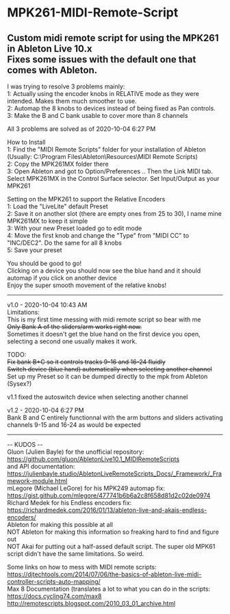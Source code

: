 # MPK261-MIDI-Remote-Script
Custom midi remote script for using the MPK261 in Ableton Live 10.x <br/>
Fixes some issues with the default one that comes with Ableton.
---------------------------------------------------------------------------------------------------------------------------------------------------------------------------------

I was trying to resolve 3 problems mainly: <br/>
1: Actually using the encoder knobs in RELATIVE mode as they were intended. Makes them much smoother to use. <br/>
2: Automap the 8 knobs to devices instead of being fixed as Pan controls. <br/>
3: Make the B and C bank usable to cover more than 8 channels

All 3 problems are solved as of 2020-10-04 6:27 PM 

How to Install<br/>
1: Find the "MIDI Remote Scripts" folder for your installation of Ableton (Usually: C:\Program Files\Ableton\Resources\MIDI Remote Scripts)<br/>
2: Copy the MPK261MX folder there<br/>
3: Open Ableton and got to Option/Preferences .. Then the Link MIDI tab. Select MPK261MX in the Control Surface selector. Set Input/Output as your MPK261<br/>

Setting on the MPK261 to support the Relative Encoders<br/>
1: Load the "LiveLite" default Preset<br/>
2: Save it on another slot (there are empty ones from 25 to 30), I name mine MPK261MX to keep it simple<br/>
3: With your new Preset loaded go to edit mode<br/>
4: Move the first knob and change the "Type" from "MIDI CC" to "INC/DEC2". Do the same for all 8 knobs<br/>
5: Save your preset<br/>

You should be good to go!<br/>
Clicking on a device you should now see the blue hand and it should automap if you click on another device<br/>
Enjoy the super smooth movement of the relative knobs!<br/>

---------------------------------------------------------------------------------------------------------------------------------------------------------------------------------
v1.0 - 2020-10-04 10:43 AM <br/>
Limitations:<br/>
This is my first time messing with midi remote script so bear with me<br/>
~~Only Bank A of the sliders/arm works right now.<br/>~~
Sometimes it doesn't get the blue hand on the first device you open, selecting a second one usually makes it work.<br/>

TODO:<br/>
~~Fix bank B+C so it controls tracks 9-16 and 16-24 fluidly<br/>~~
~~Switch device (blue hand) automatically when selecting another channel<br/>~~
Set up my Preset so it can be dumped directly to the mpk from Ableton (Sysex?)<br/>

v1.1 fixed the autoswitch device when selecting another channel  

v1.2 - 2020-10-04 6:27 PM  
Bank B and C entirely functionnal with the arm buttons and sliders activating channels 9-15 and 16-24 as would be expected  

---------------------------------------------------------------------------------------------------------------------------------------------------------------------------------
-- KUDOS --<br/>
Gluon (Julien Bayle) for the unofficial repository: https://github.com/gluon/AbletonLive10.1_MIDIRemoteScripts<br/>
and API documentation: https://julienbayle.studio/AbletonLiveRemoteScripts_Docs/_Framework/_Framework-module.html<br/>
mLegore (Michael LeGore) for his MPK249 automap fix: https://gist.github.com/mlegore/477741b6b6a2c8f658d81d2c02de0974<br/>
Richard Medek for his Endless encoders fix: https://richardmedek.com/2016/01/13/ableton-live-and-akais-endless-encoders/<br/>
Ableton for making this possible at all<br/>
NOT Ableton for making this information so freaking hard to find and figure out<br/>
NOT Akai for putting out a half-assed default script. The super old MPK61 script didn't have the same limitations. So weird.<br/>

Some links on how to mess with MIDI remote scripts:<br/>
https://djtechtools.com/2014/07/06/the-basics-of-ableton-live-midi-controller-scripts-auto-mapping/<br/>
Max 8 Documentation (translates a lot to what you can do in the scripts: https://docs.cycling74.com/max8<br/>
http://remotescripts.blogspot.com/2010_03_01_archive.html<br/>
 

